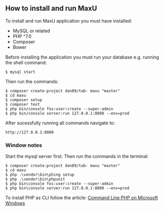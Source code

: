 ## How to install and run MaxU

To install and run MaxU application you must have installed:

- MySQL or related
- PHP ^7.0
- Composer
- Bower

Before installing the application you must run your database e.g. running the shell command:

```shell
$ mysql start
```

Then run the commands:

```shell
$ composer create-project dan89/tab- maxu "master"
$ cd maxu
$ composer setup
$ composer test
$ php bin/console fos:user:create --super-admin
$ php bin/console server:run 127.0.0.1:8080 --env=prod
```

After sucessfully running all commands navigate to:

```
http://127.0.0.1:8080
```

### Window notes

Start the mysql server first. Then run the commands in the terminal:

```shell
$ composer create-project dan89/tab- maxu "master"
$ cd maxu
$ php .\vendor\bin\phing setup
$ php .\vendor\bin\phpunit
$ php bin\console fos:user:create --super-admin
$ php bin\console server:run 127.0.0.1:8080 --env=prod
```


To install PHP as CLI follow the article:
[Command Line PHP on Microsoft Windows](http://php.net/manual/pl/install.windows.commandline.php)
